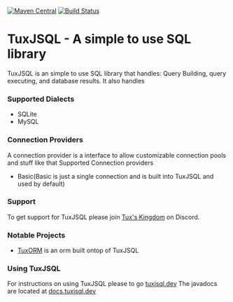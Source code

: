 [![Maven Central](https://maven-badges.herokuapp.com/maven-central/dev.tuxjsql/tuxjsql/badge.svg)](https://mvnrepository.com/artifact/dev.tuxjsql/tuxjsql)
[![Build Status](https://travis-ci.org/tuxjsql/tuxjsql.svg?branch=master)](https://travis-ci.org/tuxjsql/tuxjsql)
# TuxJSQL  - A simple to use SQL library
TuxJSQL is an simple to use SQL library that handles: Query Building, query executing, and database results. It also handles

### Supported Dialects
- SQLite
- MySQL 
### Connection Providers

A connection provider is a interface to allow customizable connection pools and stuff like that
Supported Connection providers
- Basic(Basic is just a single connection and is built into TuxJSQL and used by default)


### Support 
To get support for TuxJSQL please join [Tux's Kingdom](https://discordapp.com/invite/SfqvqRC) on Discord. 

### Notable Projects
- [TuxORM](https://github.com/wherkamp/TuxORM) is an orm built ontop of TuxJSQL 

### Using TuxJSQL
For instructions on using TuxJSQL please to go [tuxjsql.dev](https://tuxjsql.dev/)
The javadocs are located at [docs.tuxjsql.dev](https://docs.tuxjsql.dev)
